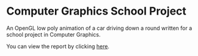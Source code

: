 # Computer Graphics School Project

An OpenGL low poly animation of a car driving down a round written for a school project in Computer Graphics.

You can view the report by clicking [here](report.pdf).
